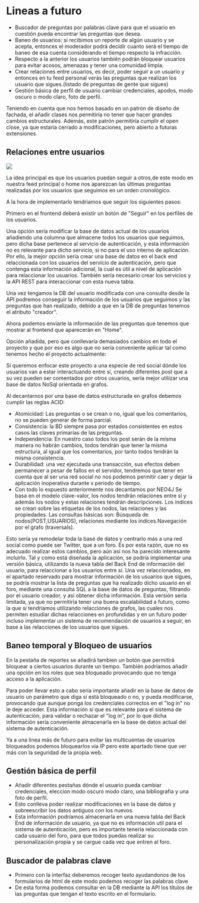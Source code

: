 # Lineas a futuro 
*  Buscador de preguntas por palabras clave para que el usuario en cuestión pueda encontrar las preguntas que desea.
* Baneo de usuarios: si recibimos un reporte de algún usuario y se acepta, entonces el moderador podrá decidir cuanto será el tiempo de baneo de esa cuenta considerando el tiempo respecto la infracción.
* Respecto a la anterior los usuarios también podrán bloquear usuarios para evitar acosos, amenazas y tener una comunidad limpia.
* Crear relaciones entre usuarios, es decir, poder seguir a un usuario y entonces en tu feed personal verás las preguntas que realizan los usuario que sigues.(listado de preguntas de gente que sigues)
* Gestión básica de perfil de usuario cambiar credenciales, apodos, modo oscuro o modo claro, foto de perfil.

Teniendo en cuenta que nos hemos basado en un patrón de diseño de fachada, el añadir clases nos permitiría no tener que hacer grandes cambios estructurales. Además, este patrón permitiría cumplir el open close, ya que estaría cerrado a modificaciones, pero abierto a futuras extensiones.

## Relaciones entre usuarios

![](https://i.imgur.com/yPEknRV.jpg)



La idea principal es que los usuarios puedan seguir a otros,de este modo en nuestra feed principal o home nos aparezcan las últimas preguntas realizadas por los usuarios que seguimos en un orden cronológico.

A la hora de implementarlo tendriamos que seguir los siguientes pasos:

Primero en el frontend deberá existir un botón de "Seguir" en los perfiles de los usuarios.

Una opción sería modificar la base de datos actual de los usuarios añadiendo una columna que almacene todos los usuarios que seguimos, pero dicha base pertenece al servicio de autenticación, y esta información no es relevante para dicho servicio, si no para el uso interno de aplicación.
Por ello, la mejor opción sería crear una base de datos en el back end relaccionada con los usuarios del servicio de autenticación, pero que contenga esta información adicional, la cual es útil a nivel de aplicación para relaccionar los usuarios. También sería necesario crear los servicios y la API REST para interaccionar con esta nueva tabla.

Una vez tengamos la DB del usuario modificada con una consulta desde la API podremos conseguir la información de los usuarios que seguimos y las preguntas que han realizado, debido a que en la DB de preguntas tenemos el atributo "creador".

Ahora podemos enviarle la información de las preguntas que tenemos que mostrar al frontend que aparecerán en "Home".


Opción añadida, pero que conllevaría demasiados cambios en todo el proyecto y que por eso es algo que no sería conveniente aplicar tal como tenemos hecho el proyecto actualmente:

Si queremos enfocar este proyecto a una especie de red social dónde los usuarios van a estar interactuando entre sí, creando diferentes post que a su vez pueden ser comentados por otros usuarios, sería mejor utilizar una base de datos NoSql orientada en grafos.

Al decantarnos por una base de datos estructurada en grafos debemos cumplir las reglas ACID:

* Atomicidad: Las preguntas o se crean o no, igual que los comentarios, no se pueden generar de forma parcial.
* Consistencia: la BD siempre pasa por estados consistentes en estos casos las claves primarias de las preguntas.
* Independencia: En nuestro caso todos los post serán de la misma manera no habrán cambios, todos tendrán que tener la misma estructura, al igual que los comentarios, por tanto todos tendrán la misma consistencia.
* Durabilidad: una vez ejecutada una transacción, sus efectos deben permanecer a pesar de fallos en el servidor, tendremos que tener en cuenta que al ser una red social no nos podemos permitir caer y dejar la aplicación inoperativa durante x periodo de tiempo. 
* Con todo lo expuesto anteriormente nos decantamos por NEO4J 
Se basa en el modelo clave-valor, los nodos tendrán relaciones entre sí y además los nodos y estas relaciones tendrán descripciones. 
Los índices se crean sobre las etiquetas de los nodos, las relaciones y las propiedades.
Las consultas básicas son: Búsqueda de nodos(POST,USUARIOS), relaciones mediante los índices.Navegación por el grafo (traversals). 

Esto sería ya remodelar toda la base de datos y centrarlo más a una red social como puede ser Twitter, que a un foro. Es por esta razón, que no es adecuado realizar estos cambios, pero aún así nos ha parecido interesante incluirlo. 
Tal y como está diseñada la aplicación, se podría implementar una versión básica, utilizando la nueva tabla del Back End de información del usuario, para relaccionar a los usuarios entre si. Una vez relaccionados, en el apartado reservado para mostrar información de los usuarios que sigues, se podría mostrar la lista de preguntas que ha realizado dicho usuario en el foro, mediante una consulta SQL a la base de datos de preguntas, filtrando por el usuario creador, y así obtener dicha información. 
Esta versión sería limitada, ya que no permitiría tener una buena escalabilidad a futuro, como la que si tendríamos utilizando relacciones de grafos, las cuales nos permiten estudiar dichas relacciones en profundidas y en un futuro poder incluso implementar un sistema de recomendación de usuarios a seguir, en base a las relacciones de los usuarios que sigues.




## Baneo temporal y Bloqueo de usuarios
En la pestaña de reportes se añadirá tambien un botón que permitirá bloquear a ciertos usuarios durante un tiempo. También podriamos añadir una opción en los roles que sea bloqueado provocando que no tenga acceso a la aplicación.

Para poder llevar esto a cabo seria importante añadir en la base de datos de usuario un parámetro que diga si está bloqueado o no, y pueda modificarse, provocando que aunque ponga los credenciales correctos en el "log in" no le deje acceder. Esta información si que es relevante para el sistema de autenticación, para validar o rechazar el "log in", por lo que dicha información sería conveniente almacenarla en la base de datos actual del sistema de autenticación.

Ya a una linea más de futuro para evitar las multicuentas de usuarios bloqueados podemos bloquearlos via IP pero este apartado tiene que ver más con la seguridad de la propia web.


## Gestión básica de perfil
 * Añadir diferentes pestañas dónde el usuario pueda cambiar credenciales, eleccion modo oscuro modo claro, una bibliografia y una foto de perfil.
 * Esto conlleva poder realizar modificaciones en la base de datos y sobreescribir los datos antiguos con los nuevos.
 * Esta información podríamos almacenarla en una nueva tabla del Back End de información de usuario, ya que no es información util para el sistema de autenticación, pero es importante tenerla relaccionada con cada usuario del foro, para que todos puedas realizar su personalización propia y se cargue cada vez que entren al foro.


## Buscador de palabras clave
  * Primero con la interfaz deberemos recoger texto ayudandonos de los formularios de html de este modo podemos recoger las palabras clave
  * De esta forma podemos consultar en la DB mediante la API los títulos de las preguntas que tengan el texto escrito en el formulario.
